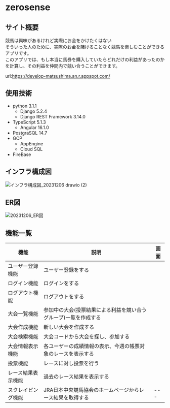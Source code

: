 # zerosense
## サイト概要

競馬は興味があるけれど実際にお金をかけたくはない<br>
そういった人のために、実際のお金を賭けることなく競馬を楽しむことができるアプリです。<br>
このアプリでは、もし本当に馬券を購入していたらどれだけの利益があったのかを計算し、その利益を仲間内で競い合うことができます。

url:https://develop-matsushima.an.r.appspot.com/

## 使用技術
- python 3.1.1
  - Django 5.2.4
  - Django REST Framework 3.14.0
- TypeScript 5.1.3
  - Angular 16.1.0
- PostgraSQL 14.7
- GCP
  - AppEngine
  - Cloud SQL
- FireBase
## インフラ構成図

![インフラ構成図_20231206 drawio (2)](https://github.com/Kengo106/zerosense/assets/131678198/db4b9c75-0c80-497c-b950-b480db143046)



## ER図

![20231206_ER図](https://github.com/Kengo106/zerosense/assets/131678198/29443331-19ca-4f19-a4ac-b33c991bcdb7)

## 機能一覧
| 機能   |     説明      | 画面 |
| --- | ----------- | ------- |
| ユーザー登録機能   | ユーザー登録をする |       |
| ログイン機能    |ログインをする |     |
| ログアウト機能   | ログアウトをする |     |
| 大会一覧機能   |参加中の大会(投票結果による利益を競い合うグループ)一覧を作成する |    |
| 大会作成機能   |新しい大会を作成する |    |
| 大会検索機能   |大会コードから大会を探し、参加する |    |
| 大会情報表示機能   | 各ユーザーの成績情報の表示、今週の帳票対象のレースを表示する|    |
| 投票機能   | レースに対し投票を行う|    |
| レース結果表示機能   | 過去のレース結果を表示する||
| スクレイピング機能   | JRA日本中央競馬協会のホームページからレース結果を取得する|---|


